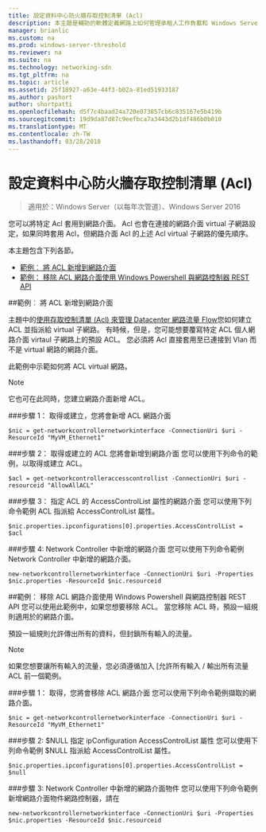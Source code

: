 ```yaml
---
title: 設定資料中心防火牆存取控制清單 (Acl)
description: 本主題是輔助的軟體定義網路上如何管理承租人工作負載和 Windows Server 2016 Virtual 網路的一部分。
manager: brianlic
ms.custom: na
ms.prod: windows-server-threshold
ms.reviewer: na
ms.suite: na
ms.technology: networking-sdn
ms.tgt_pltfrm: na
ms.topic: article
ms.assetid: 25f18927-a63e-44f3-b02a-81ed51933187
ms.author: pashort
author: shortpatti
ms.openlocfilehash: d5f7c4baad24a720e073857cb6c835167e5b419b
ms.sourcegitcommit: 19d9da87d87c9eefbca7a3443d2b1df486b0b010
ms.translationtype: MT
ms.contentlocale: zh-TW
ms.lasthandoff: 03/28/2018
---
```

# <a name="configure-datacenter-firewall-access-control-lists-acls"></a>設定資料中心防火牆存取控制清單 (Acl)

>適用於：Windows Server（以每年次管道）、Windows Server 2016

您可以將特定 Acl 套用到網路介面。  Acl 也會在連接的網路介面 virtual 子網路設定，如果同時套用 Acl，但網路介面 Acl 的上述 Acl virtual 子網路的優先順序。

本主題包含下列各節。

- [範例︰ 將 ACL 新增到網路介面](#bkmk_addacl)
- [範例： 移除 ACL 網路介面使用 Windows Powershell 與網路控制器 REST API](#bkmk_removeacl)

##<a name="bkmk_addacl"></a>範例︰ 將 ACL 新增到網路介面

主題中的[使用存取控制清單 (Acl) 來管理 Datacenter 網路流量 Flow](Use-Access-Control-Lists--ACLs--to-Manage-Datacenter-Network-Traffic-Flow.md)您如何建立 ACL 並指派給 virtual 子網路。  有時候，但是，您可能想要覆寫特定 ACL 個人網路介面 virtaul 子網路上的預設 ACL。  您必須將 Acl 直接套用至已連接到 Vlan 而不是 virtual 網路的網路介面。

此範例中示範如何將 ACL virtual 網路。 

>[!NOTE]
>它也可在此同時，您建立網路介面新增 ACL。

###<a name="step-1-get-or-create-the-network-interface-to-which-you-will-add-the-acl"></a>步驟 1： 取得或建立，您將會新增 ACL 網路介面

    $nic = get-networkcontrollernetworkinterface -ConnectionUri $uri -ResourceId "MyVM_Ethernet1"

###<a name="step-2-get-or-create-the-acl-you-will-add-to-the-network-interface"></a>步驟 2： 取得或建立的 ACL 您將會新增到網路介面
您可以使用下列命令的範例，以取得或建立 ACL。 

    $acl = get-networkcontrolleraccesscontrollist -ConnectionUri $uri -resourceid "AllowAllACL"

###<a name="step-3-assign-the-acl-to-the-accesscontrollist-property-of-the-network-interface"></a>步驟 3： 指定 ACL 的 AccessControlList 屬性的網路介面
您可以使用下列命令範例 ACL 指派給 AccessControlList 屬性。

    $nic.properties.ipconfigurations[0].properties.AccessControlList = $acl

###<a name="step-4-add-the-network-interface-in-network-controller"></a>步驟 4: Network Controller 中新增的網路介面
您可以使用下列命令範例 Network Controller 中新增的網路介面。

    new-networkcontrollernetworkinterface -ConnectionUri $uri -Properties $nic.properties -ResourceId $nic.resourceid


##<a name="bkmk_removeacl"></a>範例： 移除 ACL 網路介面使用 Windows Powershell 與網路控制器 REST API
您可以使用此範例中，如果您想要移除 ACL。 當您移除 ACL 時，預設一組規則適用於的網路介面。

預設一組規則允許傳出所有的資料，但封鎖所有輸入的流量。

>[!NOTE]
>如果您想要讓所有輸入的流量，您必須遵循加入 [允許所有輸入 / 輸出所有流量 ACL 前一個範例。

###<a name="step-1-get-the-network-interface-from-which-you-will-remove-the-acl"></a>步驟 1： 取得，您將會移除 ACL 網路介面
您可以使用下列命令範例擷取的網路介面。

    $nic = get-networkcontrollernetworkinterface -ConnectionUri $uri -ResourceId "MyVM_Ethernet1"

###<a name="step-2-assign-null-to-the-accesscontrollist-property-of-the-ipconfiguration"></a>步驟 2: $NULL 指定 ipConfiguration AccessControlList 屬性
您可以使用下列命令範例 $NULL 指派給 AccessControlList 屬性。

    $nic.properties.ipconfigurations[0].properties.AccessControlList = $null

###<a name="step-3-add-the-network-interface-object-in-network-controller"></a>步驟 3: Network Controller 中新增的網路介面物件
您可以使用下列命令範例新增網路介面物件網路控制器，請在

    new-networkcontrollernetworkinterface -ConnectionUri $uri -Properties $nic.properties -ResourceId $nic.resourceid


